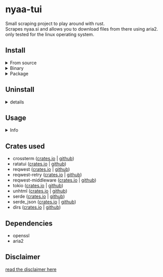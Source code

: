 # nyaa-tui

Small scraping project to play around with rust.  
Scrapes nyaa.si and allows you to download files from there using aria2.  
only tested for the linux operating system.

## Install

<details><summary>From source</summary>

This requires you to have cargo set-up on your system.  
Either use your package manager to install `rustup`, or follow the official rust [Getting started](https://www.rust-lang.org/learn/get-started) 

```
git clone https://github.com/woolw/nyaa-tui.git
cd nyaa-tui/
cargo run --release
```
</details>

<details><summary>Binary</summary>

You can find the latest binary [here](https://github.com/woolw/nyaa-tui/releases/latest).  
After you downloaded the binary, you can execute it from the terminal:
```
chmod +x nyaa-tui
./nyaa-tui
```

Or make it executable from everywhere:
```
chmod +x nyaa-tui
sudo cp nyaa-tui /usr/local/bin/
```
</details>

<details><summary>Package</summary>

soon
</details>

## Uninstall

<details><summary>details</summary>

- From source  
Just delete the cloned folder.

- Binary
```
sudo rm /usr/local/bin/nyaa-tui
```
</details>

## Usage

<details><summary>Info</summary>

Normal execution  
This will download all content to the execution-directory:
```
nyaa-tui
```   

If you want to set the download location to another directory, use the `--dir=` flag followed by the full path:
```
nyaa-tui --dir=${HOME}/Downloads
```
</details>

## Crates used

- crossterm ([crates.io](https://crates.io/crates/crossterm) | [github](https://github.com/crossterm-rs/crossterm))
- ratatui ([crates.io](https://crates.io/crates/ratatui) | [github](https://github.com/ratatui-org/ratatui))
- reqwest ([crates.io](https://crates.io/crates/reqwest) | [github](https://github.com/seanmonstar/reqwest))
- reqwest-retry ([crates.io](https://crates.io/crates/reqwest-retry) | [github](https://github.com/TrueLayer/reqwest-middleware))
- reqwest-middleware ([crates.io](https://crates.io/crates/reqwest-middleware) | [github](https://github.com/TrueLayer/reqwest-middleware))
- tokio ([crates.io](https://crates.io/crates/tokio) | [github](https://github.com/tokio-rs/tokio))
- unhtml ([crates.io](https://crates.io/crates/unhtml) | [github](https://github.com/Hexilee/unhtml.rs))
- serde ([crates.io](https://crates.io/crates/serde) | [github](https://github.com/serde-rs/serde))
- serde_json ([crates.io](https://crates.io/crates/serde_json) | [github](https://github.com/serde-rs/json))
- dirs ([crates.io](https://crates.io/crates/dirs) | [github](https://github.com/dirs-dev/dirs-rs))

## Dependencies

- openssl
- aria2

## Disclaimer 

[read the disclaimer here](https://github.com/woolw/nyaa-tui/blob/master/DISCLAIMER.md)